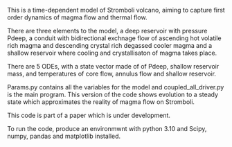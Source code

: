 This is a time-dependent model of Stromboli volcano, aiming to capture first order dynamics of magma flow and thermal flow. 

There are three elements to the model, a deep reservoir with pressure Pdeep, a conduit with bidirectional exchnage flow of ascending hot volatile rich magma and descending crystal rich degassed cooler magma and a shallow reservoir where cooling and crystallisaton of magma takes place.

There are 5 ODEs, with a state vector made of of Pdeep, shallow reservoir mass, and temperatures of core flow, annulus flow and shallow reservoir. 

Params.py contains all the variables for the model and coupled_all_driver.py is the main program. This version of the code shows evolution to a steady state which approximates the reality of magma flow on Stromboli.

This code is part of a paper which is under development.

To run the code, produce an environmwnt with python 3.10 and Scipy, numpy, pandas and matplotlib installed.
